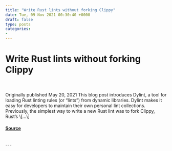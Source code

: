 ```yaml
---
title: "Write Rust lints without forking Clippy"
date: Tue, 09 Nov 2021 00:30:40 +0000
draft: false
type: posts
categories: 
- 
---
```

# Write Rust lints without forking Clippy

<br/>

<br/>
Originally published May 20, 2021 This blog post introduces Dylint, a tool for loading Rust linting rules (or “lints”) from dynamic libraries. Dylint makes it easy for developers to maintain their own personal lint collections. Previously, the simplest way to write a new Rust lint was to fork Clippy, Rust’s \[…\]

#### [Source](https://blog.trailofbits.com/2021/11/09/write-rust-lints-without-forking-clippy/)

<br/>
---
